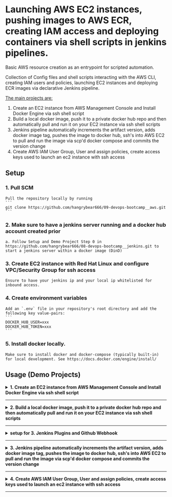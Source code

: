 # Launching AWS EC2 instances, pushing images to AWS ECR, creating IAM access and deploying containers via shell scripts in jenkins pipelines.

Basic AWS resource creation as an entrypoint for scripted automation.

Collection of Config files and shell scripts interacting with the AWS CLI, creating IAM users and policies, launching EC2 instances and deploying ECR images via declarative Jenkins pipeline.

<u>The main projects are:</u>
1. Create an EC2 instance from AWS Management Console and Install Docker Engine via ssh shell script
2. Build a local docker image, push it to a private docker hub repo and then automatically pull and run it on your EC2 instance via ssh shell scripts
3. Jenkins pipeline automatically increments the artifact version, adds docker image tag, pushes the image to docker hub, ssh's into AWS EC2 to pull and run the image via scp'd docker compose and commits the version change
4. Create AWS IAM User Group, User and assign policies, create access keys used to launch an ec2 instance with ssh access

## Setup

### 1. Pull SCM

    Pull the repository locally by running
    ```
    git clone https://github.com/hangrybear666/09-devops-bootcamp__aws.git
    ```

### 2. Make sure to have a jenkins server running and a docker hub account created prior

    a. Follow Setup and Demo Project Step 0 in https://github.com/hangrybear666/08-devops-bootcamp__jenkins.git to start a jenkins server within a docker image (DinD)

### 3. Create EC2 instance with Red Hat Linux and configure VPC/Security Group for ssh access

    Ensure to have your jenkins ip and your local ip whitelisted for inbound access.

### 4. Create environment variables

    Add an `.env` file in your repository's root directory and add the following key value-pairs:
    ```
    DOCKER_HUB_USER=xxx
    DOCKER_HUB_TOKEN=xxx
    ```

### 5. Install docker locally.

    Make sure to install docker and docker-compose (typically built-in) for local development. See https://docs.docker.com/engine/install/

## Usage (Demo Projects)

<details closed>
<summary><b>1. Create an EC2 instance from AWS Management Console and Install Docker Engine via ssh shell script</b></summary>

#### a. This repository's shell scripts are designed to work with Red Hat Enterprise Linux 9 (HVM) 64-bit (x86) Amazon Machine Image with instance type of t2.micro.

#### b. Create a key-value pair for ssh connection and store the downloaded private key in `.pem` format in your `/home/user/.ssh/` directory named `docker-runner-devops-bootcamp.pem`.

#### c. Change permissions on your private key file by running `sudo chmod 400 /home/user/.ssh/docker-runner-devops-bootcamp.pem`

#### d. Add your ec2 instance's public ip address and your docker hub private repository url to `config/remote.properties`

*NOTE:* don't use quotation marks, as readProperties plugin parses these as part of values
```bash
EC2_PUBLIC_IP_1=3.79.237.46
EC2_USER_1=ec2-user
DOCKER_HUB_REPO=hangrybear/devops_bootcamp
```

#### e. Install docker on your EC2 instance by running
```bash
cd scripts
./ec2-install-docker.sh
```

#### f. Dont forget to open ports in your EC2 instance's security group: 8080 for java, 3080 for node-app, 22 for ssh, ideally only for your own ip-address and the ip address of jenkins server

#### g. Install `jq` locally, so our aws scripts can manipulate returned json output from aws cli shell scripts

</details>

-----

<details closed>
<summary><b>2. Build a local docker image, push it to a private docker hub repo and then automatically pull and run it on your EC2 instance via ssh shell scripts</b></summary>

Simply run
```bash
./build-and-push-local-docker-img.sh
./ec2-pull-and-run-docker-img.sh
```

</details>

-----

<details closed>
<summary><b>setup for 3. Jenkins Plugins and Github Webhook</b></summary>

*NOTE:* if you have followed Demo Project 1 from https://github.com/hangrybear666/08-devops-bootcamp__jenkins.git you can skip steps a-e

#### a. Add `docker-hub-repo` credential-id to jenkins with your username and password you can find in your `.env` file after having run setup step 4.

#### b. Add your git credentials with the id `git-creds` and the username `x-token-auth` and fetch a personal access token from your git account.

#### c. Add Maven under Manage Jenkins -> Tools -> Maven and name it `Maven`.

#### d. Setup Github for Jenkins

Navigate to Manage Jenkins -> System -> Add Github Server with name `Github`, check the "Manage Hooks" checkbox and and add the API_URL https://api.github.com with a Github API Token as Jenkins credentials and add it to your `.env` file to not lose access. NOTE: The github token must have only webhook permissions, the rest is optional.

#### e. Manage Jenkins -> Available Plugins -> Ignore Committer Strategy -> Install. This allows us to ignore commits by the jenkins pipeline itself for build triggering.

#### f. Manage Jenkins -> Available Plugins -> SSH Agent to install Plugin for ssh connection to remote instances

#### g. Manage Jenkins -> Available Plugins -> Pipeline Utility Steps for reading property files from repository to receive key-value pairs from config

#### h. In your Github Repository add your own jenkins repo url on push events as hook

*Insert your IP*
Navigate to Settings -> Webhooks -> http://165.227.155.148:8080/github-webhook/

</details>

-----

<details closed>
<summary><b>3. Jenkins pipeline automatically increments the artifact version, adds docker image tag, pushes the image to docker hub, ssh's into AWS EC2 to pull and run the image via scp'd docker compose and commits the version change</b></summary>

#### a. Create a multibranch pipeline

New Item -> Multibranch Pipeline -> `ec2-java-app-multibranch` and set it to get `java-app/Jenkinsfile` (!) from SCM under Definition and add your Git Credentials with the branch specifier `*`.

#### b. Configure your pipeline

To avoid builds after version commits from jenkins itself via Plugin by navigating to your multibranch pipeline settings and adding `jenkins@example.com` under Configuration -> Branch Sources -> Add -> Ignore Committer Strategy. NOTE: Make sure to check the `Allow builds when a changeset contains non-ignored author(s)` Flag!

#### c. In your multibranch pipeline navigate to Credentials and add SSH Username with private key and add the private key's contents of your AWS EC2 instance with the id `ec2-server-key`

#### d. Add your docker hub credentials with the id `docker-hub-creds`.

#### e. Add a secret text credential to your pipeline named `postgres-pw` for the later docker-compose file

#### f. Push a code change to remote to trigger Github webhook build invocation or simply build the pipeline manually.

#### g. To deploy the java-app only as a docker container using docker pull command, simply push a code change or build the app with default parameters.

#### h. To deploy both the java-app and postgres container via `docker-compose.yaml` file simply build the pipeline with parameters and change your choice in the dropdown to 'docker compose (/w postgres)'

*NOTE:* You might have to execute the pipeline twice, because it will not know the Jenkinsfile parameter `DEPLOYMENT_STRATEGY` during first invocation, before Jenkinsfile has been loaded once.

</details>

-----

<details closed>
<summary><b>4. Create AWS IAM User Group, User and assign policies, create access keys used to launch an ec2 instance with ssh access</b></summary>

#### a. Install AWS CLI on your local machine. See https://docs.aws.amazon.com/cli/latest/userguide/getting-started-install.html

#### b. Create and Configure AWS Admin Access Keys

- Create an IAM user with the policies `AdministratorAccess` and `IAMUserChangePassword`
- create an access key-pair for the CLI under Security Credentials and securely store the key pair.
- Login once with the provided default credentials, change the password
- and then run `aws configure` in your local console to setup aws cli access with the key-pair, region of your choosing and json as output format.

#### c. Simply navigate to `scripts/` folder and execute the shell scripts.
```bash
# ensure to have jq installed locally so the script can parse json
./aws-create-user-group-and-policies.sh
./aws-create-and-setup-ec2-instance.sh
sudo chmod 400 ../config/aws-ec2-ssh-key.pem
# the ip address is logged at the end of the ec2 shell script
ssh -i ../config/aws-ec2-ssh-key.pem ec2-user@3.70.253.69
```

*Note:* To change EC2 setup parameters you can change any of the key-value pairs in `config/aws.properties`
```bash
AWS_USER_NAME=MyDemoUser
AWS_DEMO_GROUP=MyDemoGroup
AWS_REGION=eu-central-1
AWS_SUBNET=eu-central-1a
AWS_IMAGE_ID=ami-007c3072df8eb6584
AWS_EC2_INSTANCE_TYPE=t2.micro
AWS_EC2_INSTANCE_NAME=MyDemoEc2Instance
AWS_OUTPUT_FORMAT=json
AWS_TEMP_PSWD=changeIt_1
```

</details>

-----
